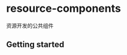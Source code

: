 <!--
 * @Descripttion:
 * @Version:
 * @Author: jiaoxingxing
 * @Date: 2022-07-15 13:58:57
 * @LastEditors: jiaoxingxing
 * @LastEditTime: 2022-07-15 14:02:09
-->

# resource-components

资源开发的公共组件

## Getting started
